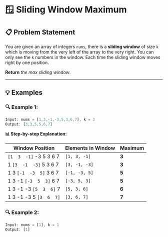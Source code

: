 # 🪟 Sliding Window Maximum

## 📋 Problem Statement

You are given an array of integers `nums`, there is a **sliding window** of size `k` which is moving from the very left of the array to the very right. You can only see the `k` numbers in the window. Each time the sliding window moves right by one position.

**Return** *the max sliding window*.

---

## 💡 Examples

### 🔍 Example 1:

```javascript
Input: nums = [1,3,-1,-3,5,3,6,7], k = 3
Output: [3,3,5,5,6,7]
```

**📊 Step-by-step Explanation:**

| Window Position | Elements in Window | Maximum |
|-----------------|-------------------|---------|
| `[1  3  -1]` -3  5  3  6  7 | `[1, 3, -1]` | **3** |
| 1 `[3  -1  -3]` 5  3  6  7 | `[3, -1, -3]` | **3** |
| 1  3 `[-1  -3  5]` 3  6  7 | `[-1, -3, 5]` | **5** |
| 1  3  -1 `[-3  5  3]` 6  7 | `[-3, 5, 3]` | **5** |
| 1  3  -1  -3 `[5  3  6]` 7 | `[5, 3, 6]` | **6** |
| 1  3  -1  -3  5 `[3  6  7]` | `[3, 6, 7]` | **7** |

### 🔍 Example 2:

```javascript
Input: nums = [1], k = 1
Output: [1]
```

